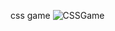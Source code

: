 css game
![CSSGame](https://github.com/user-attachments/assets/bc010310-489d-4fdc-b1f5-3593457a2b05)
